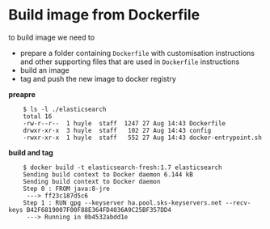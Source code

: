 
# Build image from Dockerfile

to build image we need to 

* prepare a folder containing `Dockerfile` with customisation instructions and other supporting files that are used in `Dockerfile` instructions
* build an image
* tag and push the new image to docker registry

**preapre**

        $ ls -l ./elasticsearch
        total 16
        -rw-r--r--  1 huyle  staff  1247 27 Aug 14:43 Dockerfile
        drwxr-xr-x  3 huyle  staff   102 27 Aug 14:43 config
        -rwxr-xr-x  1 huyle  staff   552 27 Aug 14:43 docker-entrypoint.sh

**build and tag**

        $ docker build -t elasticsearch-fresh:1.7 elasticsearch
        Sending build context to Docker daemon 6.144 kB
        Sending build context to Docker daemon
        Step 0 : FROM java:8-jre
         ---> ff23c187d5c6
        Step 1 : RUN gpg --keyserver ha.pool.sks-keyservers.net --recv-keys B42F6819007F00F88E364FD4036A9C25BF357DD4
         ---> Running in 0b4532abdd1e        

